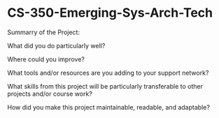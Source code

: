 # CS-350-Emerging-Sys-Arch-Tech

Summarry of the Project:


What did you do particularly well?


Where could you improve?


What tools and/or resources are you adding to your support network?


What skills from this project will be particularly transferable to other projects and/or course work?


How did you make this project maintainable, readable, and adaptable?

